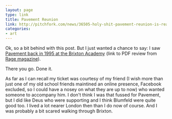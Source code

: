 ```yaml
---
layout: page
type: link
title: Pavement Reunion
link: http://pitchfork.com/news/36505-holy-shit-pavement-reunion-is-real/
categories: 
- art
---
```

Ok, so a bit behind with this post. But I just wanted a chance to say: I saw [Pavement back in 1995 at the Brixton Academy](http://ragemagazine.co.uk/ISSUE3/INDLIV03.PDF) (link to PDF review from [Rage magazine](http://ragemagazine.co.uk/)).

There you go. Done it.

As far as I can recall my ticket was courtesy of my friend (I wish more than just one of my old school friends maintined an online presence, Facebook excluded, so I could have a nosey on what they are up to now) who wanted someone to accompany him. I don't think I was that fussed for Pavement, but I did like Deus who were supporting and I think Blumfeld were quite good too. I lived a lot nearer London then than I do now of course. And I was probably a bit scared walking through Brixton.